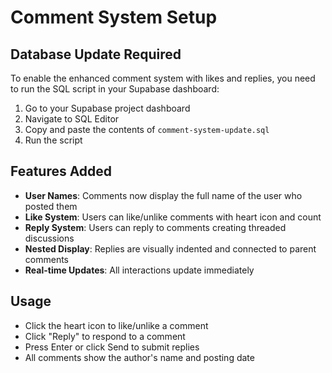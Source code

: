 # Comment System Setup

## Database Update Required

To enable the enhanced comment system with likes and replies, you need to run the SQL script in your Supabase dashboard:

1. Go to your Supabase project dashboard
2. Navigate to SQL Editor
3. Copy and paste the contents of `comment-system-update.sql`
4. Run the script

## Features Added

- **User Names**: Comments now display the full name of the user who posted them
- **Like System**: Users can like/unlike comments with heart icon and count
- **Reply System**: Users can reply to comments creating threaded discussions
- **Nested Display**: Replies are visually indented and connected to parent comments
- **Real-time Updates**: All interactions update immediately

## Usage

- Click the heart icon to like/unlike a comment
- Click "Reply" to respond to a comment
- Press Enter or click Send to submit replies
- All comments show the author's name and posting date